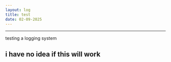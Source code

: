 ```yaml
---
layout: log
title: test
date: 02-09-2025
---
```


---
testing a logging system

i have no idea if this will work
---